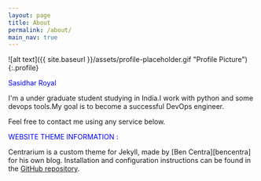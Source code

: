 ```yaml
---
layout: page
title: About
permalink: /about/
main_nav: true
---
```


![alt text]({{ site.baseurl }}/assets/profile-placeholder.gif "Profile Picture"){:.profile}

<span style="color:blue">Sasidhar Royal</span>

I'm a under graduate student studying in India.I work with python and some devops tools.My goal is to become a successful DevOps engineer.

Feel free to contact me using any service below.

<span style="color:blue">WEBSITE THEME INFORMATION :</span>

Centrarium is a custom theme for Jekyll, made by [Ben Centra][bencentra] for his own blog. Installation and configuration instructions can be found in the [GitHub repository](https://github.com/bencentra/centrarium).


